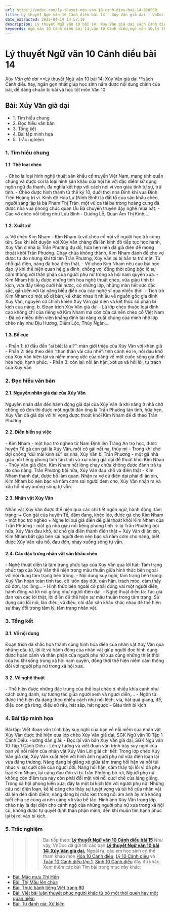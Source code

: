 ```yaml
---
url: https://vndoc.com/ly-thuyet-ngu-van-10-canh-dieu-bai-14-320850
title: Lý thuyết Ngữ văn 10 Cánh diều bài 14 - Xúy Vân giả dại - VnDoc.com
date_extracted: 2025-04-14 14:57:18
description: Lý thuyết Ngữ văn 10 bài 14: Xúy Vân giả dại sách Cánh diều được VnDoc sưu tầm và giới thiệu  để tham khảo chuẩn bị cho bài giảng học kì mới sắp tới đây của mình.
keywords: ngữ văn 10 Cánh diều bài 14,văn 10 Cánh diều,ngữ văn 10,lý thuyết văn 10 Cánh diều bài 14,kiến thức trọng tâm môn ngữ văn 10,lý thuyết ngữ văn 10 CD,ngữ văn lớp 10,ôn tập lý thuyết văn lớp 10,lý thuyết môn ngữ văn 10,lý thuyết văn 10 CD,bài Xúy Vân giả dại,trắc nghiệm ngữ văn 10 CD
---
```


# Lý thuyết Ngữ văn 10 Cánh diều bài 14
 _Xúy Vân giả dại_
**[Lý thuyết Ngữ văn 10 bài 14: Xúy Vân giả dại](<https://vndoc.com/ly-thuyet-ngu-van-10-canh-dieu-bai-14-320850>) **sách Cánh diều hay, ngắn gọn nhất giúp học sinh nắm được nội dung chính của bài, dễ dàng chuẩn bị bài và học tốt môn Văn 10
## Bài: Xúy Vân giả dại
  * 1\. Tìm hiểu chung
  * 2\. Đọc hiểu văn bản
  * 3\. Tổng kết
  * 4\. Bài tập minh họa
  * 5\. Trắc nghiệm

### 1\. Tìm hiểu chung
#### 1.1. Thể loại chèo
\- Chèo là loại hình nghệ thuật sân khấu cổ truyền Việt Nam, mang tính quần chúng và được coi là loại hình sân khấu của hội hè với đặc điểm sử dụng ngôn ngữ đa thanh, đa nghĩa kết hợp với cách nói ví von giàu tính tự sự, trữ tình.
\- Chèo được hình thành từ thế kỷ 10, dưới thời nhà Đinh khi vua Đinh Tiên Hoàng trị vì. Kinh đô Hoa Lư \(Ninh Bình\) là đất tổ của sân khấu chèo, người sáng lập là bà Phạm Thị Trân, một vũ ca tài ba trong hoàng cung đã được nhà vua phong chức quan Ưu Bà chuyên truyền dạy nghề múa hát.
\- Các vở chèo nổi tiếng như Lưu Bình - Dương Lễ, Quan Âm Thị Kính,...
#### 1.2. Xuất xứ
a. Vở chèo Kim Nham
\- Kim Nham là vở chèo cổ nói về người học trò cùng tên. Sau khi kết duyên với Xúy Vân chàng đã lên kinh đô tiếp tục học hành, Xúy Vân ở nhà bị Trần Phương dụ dỗ, hứa hẹn nên đã giả điên để mong thoát khỏi Trần Phương. Chạy chữa không thành, Kim Nham đành để cho vợ được tự do nhưng khi tới tìm Trần Phương, Xúy Vân lại bị hắn ta trở mặt. Từ chỗ giả điên, nàng đã hóa điên thật.
\- Vở chèo Kim Nham nêu cao bài học đạo lý khi thể hiện quan hệ gia đình, chồng vợ, đồng thời cũng bộc lộ sự cảm thông với thân phận của người phụ nữ trong xã hội nam quyền xưa.
\- Kim Nham hội tụ được những tinh hoa nghệ thuật chèo, vừa giàu tính bi kịch, vừa đầy tiếng cười hài hước, có những lớp, những màn hết sức đặc sắc, gắn liền với tài năng biểu diễn của các nghệ sĩ qua nhiều thời.
\- Tích trò Kim Nham có một số dị bản, kể khác nhau ít nhiều về nguồn gốc gia đình Xúy Vân, nguyên cớ chính khiến Xúy Vân giả điên và kết thúc số phận bi kịch của nàng.
b. Đoạn trích Xúy Vân giả dại
\- Là lớp chèo thuộc loại đỉnh cao không chỉ của riêng vở Kim Nham mà còn của cả nền chèo cổ Việt Nam
\- Đã có nhiều diễn viên khẳng định tài năng xuất chúng của mình nhờ lớp chèo này như Dịu Hương, Diễm Lộc, Thúy Ngần,...
#### 1.3. Bố cục
\- Phần 1: từ đầu đến “ai biết là ai?”: màn giới thiệu của Xúy Vân với khán giả
\- Phần 2: tiếp theo đến “than thân vài câu nhé”: tình cảnh éo le, nỗi đau khổ của Xúy Vân hiện tại và niềm mong ước của nàng về một cuộc sống gia đình hòa hợp, hạnh phúc.
\- Phần 3: còn lại: nỗi ân hận, xót xa và hối lỗi, tự trách của Xúy Vân
### 2\. Đọc hiểu văn bản
#### 2.1. Nguyên nhân giả dại của Xúy Vân
Nguyên nhân dẫn đến hành động giả dại của Xúy Vân là khi nàng ở nhà chờ chồng cô đơn thì được một người đàn ông là Trần Phương tán tỉnh, hứa hẹn, Xúy Vân đã giả dại với hi vọng được thoát khỏi Kim Nham để đi theo Trần Phương.
#### 2.2. Diễn biến sự việc
\- Kim Nham - một học trò nghèo từ Nam Định lên Tràng An trọ học, được huyện Tể gả con gái là Xúy Vân, một cô gái nết na, thùy mị
\- Trong khi chờ đợi chồng “dùi mài kinh sử” xa nhà, Xúy Vân bị Trần Phương - một gã nhà giàu nổi tiếng phong tình tán tỉnh và xui nàng giả dại để thoát khỏi Kim Nhan
\- Thúy Vân giả điên, Kim Nham hết lòng chạy chữa không được đành trả tự do cho nàng. Trần Phương bội hứa, Xúy Vân đau khổ và điên thật
\- Kim Nham thành đạt, được bổ làm quan. Nhận ra vợ cũ điên dại phải đi ăn xin, Kim Nham bỏ nén bạc và nắm cơm sai người đem cho, Xúy Vân nhận ra và xấu hổ nhảy xuống sông tự vẫn.
#### 2.3. Nhân vật Xúy Vân
Nhân vật Xúy Vân được thể hiện qua các chi tiết ngôn ngữ, hành động, tâm trạng:
\+ Con gái của huyện Tề, đảm đang, khéo léo, được gả cho Kim Nham - một học trò nghèo
\+ Nghe lời xui giả điên để giải thoát khỏi Kim Nham của Trần Phương - một gã nhà giàu nổi tiếng phong tình -> bị Trần Phương bội hứa, Xúy Vân đau khổ, từ chỗ giả điên thành điên thật
\+ Xúy Vân đi ăn xin, Kim Nham bắt gặp bèn sai người đem nén bạc và nắm cơm cho nàng, biết được Xúy Vân xấu hổ, đau đớn, nhảy xuống sông tự vẫn.
#### 2.4. Các đặc trưng nhân vật sân khấu chèo
\- Nghệ thuật diễn tả tâm trạng phức tạp của Xúy Vân qua lời hát: Tâm trạng phức tạp của Xuý Vân thể hiện trong mâu thuẫn giữa hình thức bên ngoài với nội dung tâm trạng bên trong.
\- Nội dung suy nghĩ, tâm trạng bên trong: Xuý Vân hoàn toàn tỉnh táo, cô luôn day dứt, oán hận, trách móc, cảm thấy cô đơn, lạc lõng...
\- Hình thức bên ngoài cô phải đóng vai một người điên, hành động và lời nói giống như người điên dại.
\- Nghệ thuật diễn tả: Tác giả đan xen các lời thật, lời điên để thể hiện sự mâu thuẫn trong tâm trạng. Sử dụng các lối nói, làn điệu, vũ điệu, chỉ dẫn sân khấu khác nhau để thể hiện sự thay đổi trong tâm lý, tâm trạng nhân vật.
### 3\. Tổng kết
#### 3.1. Về nội dung
Đoạn trích đã khắc họa thành công hình hóa điên của nhân vật Xúy Vân qua những câu từ, lời lẽ và hành động của nhân vật giúp người đọc hình dung được hoàn cảnh và thân phận của người phụ nữ xưa cùng những thiệt thòi của họ khi sống trong xã hội nam quyền, đồng thời thể hiện niềm cảm thông đối với người phụ nữ trong xã hội xưa.
#### 3.2. Về nghệ thuật
\- Thể hiện được những đặc trưng của thể loại chèo ở nhiều khía cạnh như cách xưng danh, sự tương tác giữa người xem và người diễn,...
\- Ngôn từ được thể hiện đa dạng theo nhiều cách như nói lệch, vỉa, hát quá giang, đế, điệu con gà rừng, điệu sử rầu, hát sắp, hát ngược
\- Giàu tính bi kịch
### 4\. Bài tập minh họa
Bài tập: Viết đoạn văn trình bày suy nghĩ của bạn về nỗi niềm của nhân vật Xúy Vân được thể hiện qua lớp chèo Xúy Vân giả dại, SGK Ngữ văn 10 Tập 1 Cánh Diều.
Hướng dẫn giải:
\- Đọc lại văn bản Xúy Vân giả dại, SGK Ngữ văn 10 Tập 1 Cánh Diều
\- Lên ý tưởng và viết đoạn văn trình bày suy nghĩ của bạn về nỗi niềm của nhân vật Xúy Vân
Lời giải chi tiết:
Trong lớp chèo Xúy Vân giả dại, Xúy Vân xuất hiện với hình ảnh người phụ nữ vừa điên loạn lại vừa đáng thương. Nàng đang bị giằng xé giữa tâm trạng hối hận và nỗi tủi nhục vì sự cười chê của người đời. Nàng hối hận, cảm thấy tội lỗi vì đã phụ bạc Kim Nham, lại càng đau đớn vì bị Trần Phương bỏ rơi, Người phụ nữ không còn điểm tựa này còn phải đối mặt với nỗi cười chê của láng giềng. Trong xã hội phong kiến xưa, đây là một bi kịch lớn với người phụ nữ. Những câu nói điên loạn, kể lể càng cho thấy sự tuyệt vọng và tủi hổ của nhân vật đã lên đến đỉnh điểm, nàng đang bị mắc kẹt trong nỗi ám ảnh ấy mà không biết chia sẻ cùng ai nên càng rơi vào bế tắc. Hình ảnh Xúy Vân trong lớp chèo này là đại diện cho cảnh ngộ của những người phụ nữ xưa trong xã hội cũ, không được tự quyết định thân phận mình, đến khi muốn tìm hạnh phúc lại bị rơi vào bi kịch.
### 5\. Trắc nghiệm
>>> Bài tiếp theo: [**Lý thuyết Ngữ văn 10 Cánh diều bài 15**](<https://vndoc.com/ly-thuyet-ngu-van-10-canh-dieu-bai-15-320851>)
Như vậy, VnDoc đã gửi tới các bạn **[Lý thuyết Ngữ văn 10 bài 14: Xúy Vân giả dại.](<https://vndoc.com/ly-thuyet-ngu-van-10-canh-dieu-bai-14-320850>)** Ngoài ra, các em học sinh có thể tham khảo môn [Hóa 10 Cánh diều](<https://vndoc.com/hoa-10-canh-dieu>), [Lý 10 Cánh diều](<https://vndoc.com/vat-ly-10-canh-dieu>) và [Toán 10 Cánh diều tập 1](<https://vndoc.com/toan-10-canh-dieu-tap1>), [Sinh 10 Cánh diều](<https://vndoc.com/sinh-hoc-10-canh-dieu>) đầy đủ khác.
Xem thêm các bài Tìm bài trong mục này khác:
  * [Bài: Mắc mưu Thị Hến](</ly-thuyet-ngu-van-10-canh-dieu-bai-15-320851>)
  * [Bài: Thị Mầu lên chùa](</ly-thuyet-ngu-van-10-canh-dieu-bai-16-320852>)
  * [Bài: Thực hành tiếng Việt trang 80](</ly-thuyet-ngu-van-10-canh-dieu-bai-17-320853>)
  * [Bài: Viết bài luận thuyết phục người khác từ bỏ một thói quen hay một quan niệm](</ly-thuyet-ngu-van-10-canh-dieu-bai-18-320854>)
  * [Bài: Tự đánh giá: Xử kiện](</ly-thuyet-ngu-van-10-canh-dieu-bai-19-320855>)

